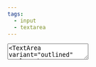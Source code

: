 ```yaml
---
tags:
  - input
  - textarea
---
```


<DisplayComponent>
<TextArea maxlength="200" />
<TextArea variant="outlined" maxlength="200" />
</DisplayComponent>

```html
<TextArea maxlength="200" />
<TextArea variant="outlined" maxlength="200" />
```
## Props

| Prop        | Type           | Description  | Default |
| ------------- |:-------------:| -----:| -----:|
| id? | String | Define the element DOM id for this component | null |
| variant | String | Define the input style: "filled", "outlined" | "filled" |
| name | String | The HTML input name | "" |
| required | Boolean | The HTML input required | false |
| disabled | Boolean | The HTML input disabled | false |
| pattern | String | The HTML input pattern (used for form native validation) | null |
| title | String | The HTML input title (used for form native validation) | null |
| maxlength | String | The HTML input maxlength | "" |
| minlength | String | The input minlength | "" |
| label | String | The label of the input | "Label" |